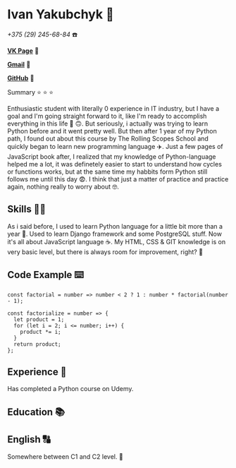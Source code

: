 # Ivan Yakubchyk 🖖

*+375 (29) 245-68-84* ☎️

[**VK Page**](https://vk.com/vanqubeee) 🧑

[**Gmail**](vanqube@gmail.com) 📧

[**GitHub**](https://github.com/VanQube) 🤖

Summary ⭐ ⭐ ⭐

Enthusiastic student with literally 0 experience in IT industry, but I have a goal and I'm going straight forward to it, 
like I'm ready to accomplish everything in this life 😤 🙃. 
But seriously, i actually was trying to learn Python before and it went pretty well. 
But then after 1 year of my Python path, I found out about this course by The Rolling Scopes School and quickly began to learn new programming language ✈️. 
Just a few pages of JavaScript book after, I realized that my knowledge of Python-language helped me a lot, 
it was definetely easier to start to understand how cycles or functions works, but at the same time my habbits form Python still follows me until this day 😨. 
I think that just a matter of practice and practice again, nothing really to worry about 🤓.

## Skills 🧑‍💻
As i said before, I used to learn Python language for a little bit more than a year 🐍. 
Used to learn Django framework and some PostgreSQL stuff. Now it's all about JavaScript language ☕. My HTML, CSS & GIT knowledge is on very basic level, but there is always room for improvement, right? 🤔

## Code Example ⌨️

```
const factorial = number => number < 2 ? 1 : number * factorial(number - 1);

const factorialize = number => {
  let product = 1;
  for (let i = 2; i <= number; i++) {
    product *= i;
  }
  return product;
};
```

## Experience 👴

Has completed a Python course on Udemy.

## Education 📚



## English 🔠
Somewhere between C1 and C2 level. 🏫
